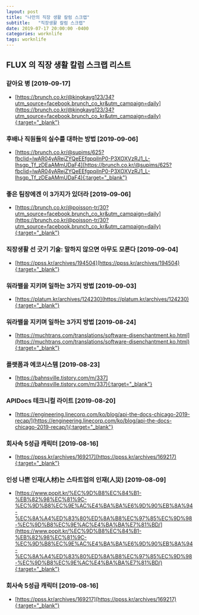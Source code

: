 ```yaml
---
layout: post
title: "나만의 직장 생활 칼럼 스크랩"
subtitle:   "직장생활 칼럼 스크랩"
date: 2019-07-17 20:00:00 -0400
categories: worknlife
tags: worknlife
---
```


## FLUX 의 직장 생활 칼럼 스크랩 리스트

### 같아요 병 [2019-09-17]
- [https://brunch.co.kr/@kingkayg123/34?utm_source=facebook.brunch_co_kr&utm_campaign=daily](https://brunch.co.kr/@kingkayg123/34?utm_source=facebook.brunch_co_kr&utm_campaign=daily){:target="_blank"}

### 후배나 직원들의 실수를 대하는 방법 [2019-09-06]
- [https://brunch.co.kr/@supims/625?fbclid=IwAR04yARejZYQeEEfgpqilnP0-P3XOXVzRJ1_L-Ihsgp_Tf_zDEaAMmUDaF4](https://brunch.co.kr/@supims/625?fbclid=IwAR04yARejZYQeEEfgpqilnP0-P3XOXVzRJ1_L-Ihsgp_Tf_zDEaAMmUDaF4){:target="_blank"}

### 좋은 팀장에겐 이 3가지가 있더라 [2019-09-06]
- [https://brunch.co.kr/@poisson-tr/30?utm_source=facebook.brunch_co_kr&utm_campaign=daily](https://brunch.co.kr/@poisson-tr/30?utm_source=facebook.brunch_co_kr&utm_campaign=daily){:target="_blank"}

### 직장생활 선 긋기 기술: 말하지 않으면 아무도 모른다 [2019-09-04]
- [https://ppss.kr/archives/194504](https://ppss.kr/archives/194504){:target="_blank"}

### 워라밸을 지키며 일하는 3가지 방법 [2019-09-03]
- [https://platum.kr/archives/124230](https://platum.kr/archives/124230){:target="_blank"}

### 워라밸을 지키며 일하는 3가지 방법 [2019-08-24]
- [https://muchtrans.com/translations/software-disenchantment.ko.html](https://muchtrans.com/translations/software-disenchantment.ko.html){:target="_blank"}

### 플랫폼과 에코시스템 [2019-08-23]
- [https://bahnsville.tistory.com/m/337](https://bahnsville.tistory.com/m/337){:target="_blank"}

### APIDocs 테크니컬 라이트 [2019-08-20]
- [https://engineering.linecorp.com/ko/blog/api-the-docs-chicago-2019-recap/](https://engineering.linecorp.com/ko/blog/api-the-docs-chicago-2019-recap/){:target="_blank"}

### 회사속 5성급 캐릭터 [2019-08-16]
- [https://ppss.kr/archives/169217](https://ppss.kr/archives/169217){:target="_blank"}

### 인성 나쁜 인재(人材)는 스타트업의 인재(人災) [2019-08-09]
- [https://www.popit.kr/%EC%9D%B8%EC%84%B1-%EB%82%98%EC%81%9C-%EC%9D%B8%EC%9E%AC%E4%BA%BA%E6%9D%90%EB%8A%94-%EC%8A%A4%ED%83%80%ED%8A%B8%EC%97%85%EC%9D%98-%EC%9D%B8%EC%9E%AC%E4%BA%BA%E7%81%BD/](https://www.popit.kr/%EC%9D%B8%EC%84%B1-%EB%82%98%EC%81%9C-%EC%9D%B8%EC%9E%AC%E4%BA%BA%E6%9D%90%EB%8A%94-%EC%8A%A4%ED%83%80%ED%8A%B8%EC%97%85%EC%9D%98-%EC%9D%B8%EC%9E%AC%E4%BA%BA%E7%81%BD/){:target="_blank"}

### 회사속 5성급 캐릭터 [2019-08-16]
- [https://ppss.kr/archives/169217](https://ppss.kr/archives/169217){:target="_blank"}

